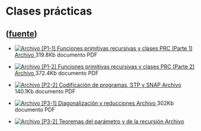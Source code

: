 # Clases prácticas
([fuente](https://campus.exactas.uba.ar/course/view.php?id=1057&section=4))
---
  - [ ![Archivo](https://campus.exactas.uba.ar/theme/image.php/magazine/core/1462913092/f/pdf) [P1-1] Funciones primitivas recursivas y clases PRC (Parte 1)  Archivo  ](https://campus.exactas.uba.ar/mod/resource/view.php?id=57360) 319.8Kb documento PDF 

  - [ ![Archivo](https://campus.exactas.uba.ar/theme/image.php/magazine/core/1462913092/f/pdf) [P1-2] Funciones primitivas recursivas y clases PRC (Parte 2)  Archivo  ](https://campus.exactas.uba.ar/mod/resource/view.php?id=58374) 372.4Kb documento PDF 

  - [ ![Archivo](https://campus.exactas.uba.ar/theme/image.php/magazine/core/1462913092/f/pdf) [P2-2] Codificación de programas, STP y SNAP  Archivo  ](https://campus.exactas.uba.ar/mod/resource/view.php?id=58297) 140.1Kb documento PDF 

  - [ ![Archivo](https://campus.exactas.uba.ar/theme/image.php/magazine/core/1462913092/f/pdf) [P3-1] Diagonalización y reducciones  Archivo  ](https://campus.exactas.uba.ar/mod/resource/view.php?id=58668) 302Kb documento PDF 

  - [ ![Archivo](https://campus.exactas.uba.ar/theme/image.php/magazine/core/1462913092/f/pdf) [P3-2] Teoremas del parámetro y de la recursión  Archivo  ](https://campus.exactas.uba.ar/mod/resource/view.php?id=58716)


